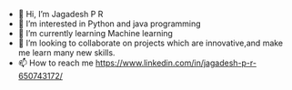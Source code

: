 - 👋 Hi, I’m Jagadesh P R
- 👀 I’m interested in Python and java programming
- 🌱 I’m currently learning Machine learning
- 💞️ I’m looking to collaborate on projects which are innovative,and make me learn many new skills.
- 📫 How to reach me https://www.linkedin.com/in/jagadesh-p-r-650743172/

<!---
Jaga-3629/Jaga-3629 is a ✨ special ✨ repository because its `README.md` (this file) appears on your GitHub profile.
You can click the Preview link to take a look at your changes.
--->
